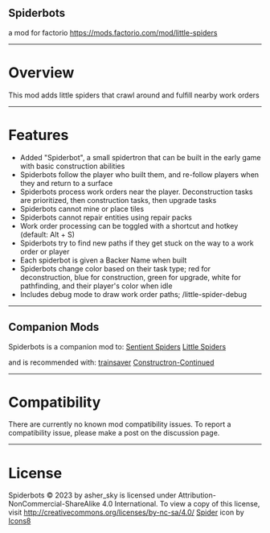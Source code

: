 ## Spiderbots
a mod for factorio
https://mods.factorio.com/mod/little-spiders

---------------------
# Overview
This mod adds little spiders that crawl around and fulfill nearby work orders

---------------------
# Features

- Added "Spiderbot", a small spidertron that can be built in the early game with basic construction abilities
- Spiderbots follow the player who built them, and re-follow players when they and return to a surface
- Spiderbots process work orders near the player. Deconstruction tasks are prioritized, then construction tasks, then upgrade tasks
- Spiderbots cannot mine or place tiles
- Spiderbots cannot repair entities using repair packs
- Work order processing can be toggled with a shortcut and hotkey (default: Alt + S)
- Spiderbots try to find new paths if they get stuck on the way to a work order or player
- Each spiderbot is given a Backer Name when built
- Spiderbots change color based on their task type; red for deconstruction, blue for construction, green for upgrade, white for pathfinding, and their player's color when idle
- Includes debug mode to draw work order paths; /little-spider-debug

---------------------
## Companion Mods
Spiderbots is a companion mod to:
[Sentient Spiders](https://mods.factorio.com/mod/sentient_spiders)
[Little Spiders](https://mods.factorio.com/mod/little-spiders)

and is recommended with:
[trainsaver](https://mods.factorio.com/mod/trainsaver)
[Constructron-Continued](https://mods.factorio.com/mod/Constructron-Continued)

---------------------
# Compatibility
There are currently no known mod compatibility issues. To report a compatibility issue, please make a post on the discussion page.

---------------------
# License
Spiderbots © 2023 by asher_sky is licensed under Attribution-NonCommercial-ShareAlike 4.0 International.
To view a copy of this license, visit http://creativecommons.org/licenses/by-nc-sa/4.0/
[Spider](https://icons8.com/icon/d4fPEYVFaamW/spider) icon by [Icons8](https://icons8.com)